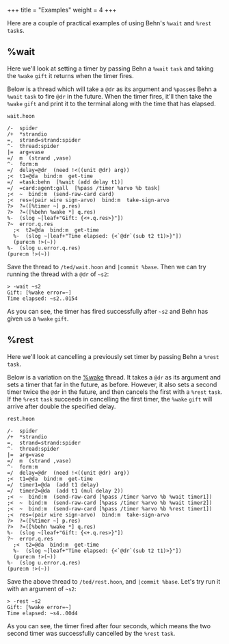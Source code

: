 +++
title = "Examples"
weight = 4
+++

Here are a couple of practical examples of using Behn's `%wait` and `%rest` `task`s.

## %wait

Here we'll look at setting a timer by passing Behn a `%wait` `task` and taking the `%wake` `gift` it returns when the timer fires.

Below is a thread which will take a `@dr` as its argument and `%pass`es Behn a `%wait` `task` to fire `@dr` in the future. When the timer fires, it'll then take the `%wake` `gift` and print it to the terminal along with the time that has elapsed.

`wait.hoon`

```hoon
/-  spider
/+  *strandio
=,  strand=strand:spider
^-  thread:spider
|=  arg=vase
=/  m  (strand ,vase)
^-  form:m
=/  delay=@dr  (need !<((unit @dr) arg))
;<  t1=@da  bind:m  get-time
=/  =task:behn  [%wait (add delay t1)]
=/  =card:agent:gall  [%pass /timer %arvo %b task]
;<  ~  bind:m  (send-raw-card card)
;<  res=(pair wire sign-arvo)  bind:m  take-sign-arvo
?>  ?=([%timer ~] p.res)
?>  ?=([%behn %wake *] q.res)
%-  (slog ~[leaf+"Gift: {<+.q.res>}"])
?~  error.q.res
  ;<  t2=@da  bind:m  get-time
  %-  (slog ~[leaf+"Time elapsed: {<`@dr`(sub t2 t1)>}"])
  (pure:m !>(~))
%-  (slog u.error.q.res)
(pure:m !>(~))
```

Save the thread to `/ted/wait.hoon` and `|commit %base`. Then we can try running the thread with a `@dr` of `~s2`:

```
> -wait ~s2
Gift: [%wake error=~]
Time elapsed: ~s2..0154
```

As you can see, the timer has fired successfully after `~s2` and Behn has given us a `%wake` `gift`.

## %rest

Here we'll look at cancelling a previously set timer by passing Behn a `%rest` `task`.

Below is a variation on the [%wake](#wake) thread. It takes a `@dr` as its argument and sets a timer that far in the future, as before. However, it also sets a second timer twice the `@dr` in the future, and then cancels the first with a `%rest` `task`. If the `%rest` `task` succeeds in cancelling the first timer, the `%wake` `gift` will arrive after double the specified delay.

`rest.hoon`

```hoon
/-  spider
/+  *strandio
=,  strand=strand:spider
^-  thread:spider
|=  arg=vase
=/  m  (strand ,vase)
^-  form:m
=/  delay=@dr  (need !<((unit @dr) arg))
;<  t1=@da  bind:m  get-time
=/  timer1=@da  (add t1 delay)
=/  timer2=@da  (add t1 (mul delay 2))
;<  ~  bind:m  (send-raw-card [%pass /timer %arvo %b %wait timer1])
;<  ~  bind:m  (send-raw-card [%pass /timer %arvo %b %wait timer2])
;<  ~  bind:m  (send-raw-card [%pass /timer %arvo %b %rest timer1])
;<  res=(pair wire sign-arvo)  bind:m  take-sign-arvo
?>  ?=([%timer ~] p.res)
?>  ?=([%behn %wake *] q.res)
%-  (slog ~[leaf+"Gift: {<+.q.res>}"])
?~  error.q.res
  ;<  t2=@da  bind:m  get-time
  %-  (slog ~[leaf+"Time elapsed: {<`@dr`(sub t2 t1)>}"])
  (pure:m !>(~))
%-  (slog u.error.q.res)
(pure:m !>(~))
```

Save the above thread to `/ted/rest.hoon`, and `|commit %base`. Let's try run it with an argument of `~s2`:

```
> -rest ~s2
Gift: [%wake error=~]
Time elapsed: ~s4..00d4
```

As you can see, the timer fired after four seconds, which means the two second timer was successfully cancelled by the `%rest` `task`.
